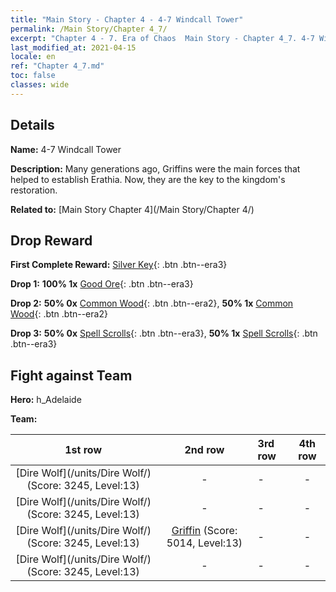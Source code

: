 ```yaml
---
title: "Main Story - Chapter 4 - 4-7 Windcall Tower"
permalink: /Main Story/Chapter 4_7/
excerpt: "Chapter 4 - 7. Era of Chaos  Main Story - Chapter 4_7. 4-7 Windcall Tower"
last_modified_at: 2021-04-15
locale: en
ref: "Chapter 4_7.md"
toc: false
classes: wide
---
```


## Details

 **Name:** 4-7 Windcall Tower

 **Description:** Many generations ago, Griffins were the main forces that helped to establish Erathia. Now, they are the key to the kingdom's restoration.

 **Related to:** [Main Story Chapter 4](/Main Story/Chapter 4/)

## Drop Reward

 **First Complete Reward:** [Silver Key](/Items/con_693/){: .btn .btn--era3}

 **Drop 1:** **100% 1x** [Good Ore](/Items/mat_12/){: .btn .btn--era3}

 **Drop 2:** **50% 0x** [Common Wood](/Items/mat_7/){: .btn .btn--era2}, **50% 1x** [Common Wood](/Items/mat_7/){: .btn .btn--era2}

 **Drop 3:** **50% 0x** [Spell Scrolls](/Items/con_694/){: .btn .btn--era3}, **50% 1x** [Spell Scrolls](/Items/con_694/){: .btn .btn--era3}


## Fight against Team
 **Hero:** h_Adelaide

 **Team:**


  | 1st row | 2nd row | 3rd row | 4th row |
  |:----:|:----:|:----|:----:|
  | [Dire Wolf](/units/Dire Wolf/) (Score: 3245, Level:13)  | - | - | - |
  | [Dire Wolf](/units/Dire Wolf/) (Score: 3245, Level:13)  | - | - | - |
  | [Dire Wolf](/units/Dire Wolf/) (Score: 3245, Level:13)  | [Griffin](/units/Griffin/) (Score: 5014, Level:13)  | - | - |
  | [Dire Wolf](/units/Dire Wolf/) (Score: 3245, Level:13)  | - | - | - |


